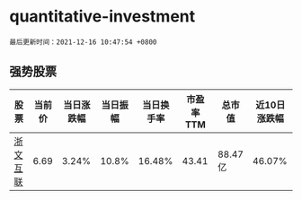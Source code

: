 # quantitative-investment

`最后更新时间：2021-12-16 10:47:54 +0800`

## 强势股票

|股票|当前价|当日涨跌幅|当日振幅|当日换手率|市盈率TTM|总市值|近10日涨跌幅|
|----|----|----|----|----|----|----|----|
|[浙文互联](https://xueqiu.com/S/SH600986)|6.69|3.24%|10.8%|16.48%|43.41|88.47亿|46.07%|

